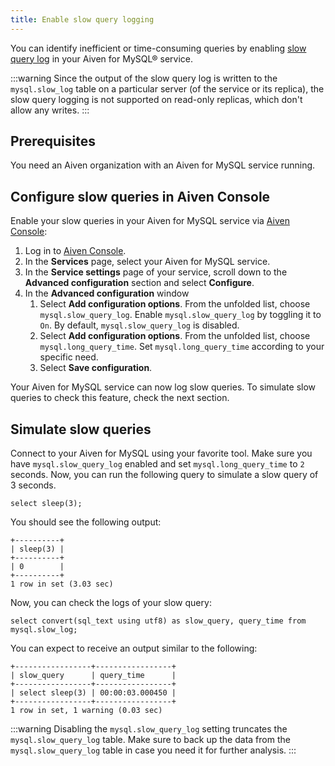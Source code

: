```yaml
---
title: Enable slow query logging
---
```


You can identify inefficient or time-consuming queries by enabling [slow query log](https://dev.mysql.com/doc/refman/5.7/en/slow-query-log.html) in your Aiven for MySQL® service.

:::warning
Since the output of the slow query log is written to the
`mysql.slow_log` table on a particular server (of the service or its
replica), the slow query logging is not supported on read-only replicas,
which don't allow any writes.
:::

## Prerequisites

You need an Aiven organization with an Aiven for MySQL service running.

## Configure slow queries in Aiven Console

Enable your slow queries in your Aiven for MySQL service via
[Aiven Console](https://console.aiven.io/):

1.  Log in to [Aiven Console](https://console.aiven.io/).
1.  In the **Services** page, select your Aiven for MySQL service.
1.  In the **Service settings** page of your service, scroll down to the
    **Advanced configuration** section and select **Configure**.
1.  In the **Advanced configuration** window
    1.  Select **Add configuration options**. From the unfolded list,
        choose `mysql.slow_query_log`. Enable `mysql.slow_query_log` by
        toggling it to `On`. By default, `mysql.slow_query_log` is
        disabled.
    1.  Select **Add configuration options**. From the unfolded list,
        choose `mysql.long_query_time`. Set `mysql.long_query_time`
        according to your specific need.
    1.  Select **Save configuration**.

Your Aiven for MySQL service can now log slow queries. To
simulate slow queries to check this feature, check the next section.

## Simulate slow queries

Connect to your Aiven for MySQL using your favorite tool. Make sure you
have `mysql.slow_query_log` enabled and set `mysql.long_query_time` to
`2` seconds. Now, you can run the following query to simulate a slow
query of 3 seconds.

```shell
select sleep(3);
```

You should see the following output:

```shell
+----------+
| sleep(3) |
+----------+
| 0        |
+----------+
1 row in set (3.03 sec)
```

Now, you can check the logs of your slow query:

```shell
select convert(sql_text using utf8) as slow_query, query_time from mysql.slow_log;
```

You can expect to receive an output similar to the following:

```shell
+-----------------+-----------------+
| slow_query      | query_time      |
+-----------------+-----------------+
| select sleep(3) | 00:00:03.000450 |
+-----------------+-----------------+
1 row in set, 1 warning (0.03 sec)
```

:::warning
Disabling the `mysql.slow_query_log` setting truncates the
`mysql.slow_query_log` table. Make sure to back up the data from the
`mysql.slow_query_log` table in case you need it for further analysis.
:::
